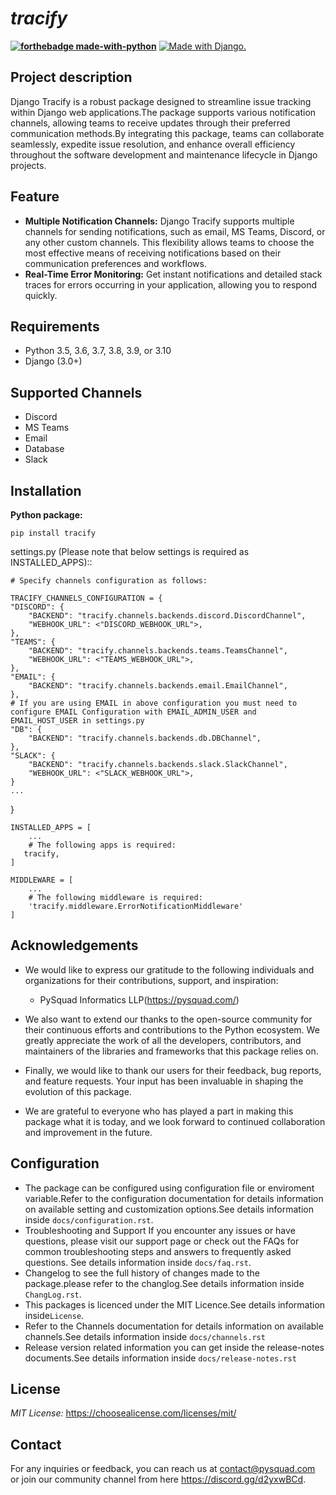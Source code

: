 
<h1><i> tracify </i></h1>

**[![forthebadge made-with-python](http://ForTheBadge.com/images/badges/made-with-python.svg)](https://www.python.org/)**
<a href="http://www.djangoproject.com/"><img src="https://www.djangoproject.com/m/img/badges/djangomade124x25.gif" border="0" alt="Made with Django." title="Made with Django." /></a>

## Project description
Django Tracify is a robust package designed to streamline issue tracking within Django web applications.The package supports various notification channels, allowing teams to receive updates through their preferred communication methods.By integrating this package, teams can collaborate seamlessly, expedite issue resolution, and enhance overall efficiency throughout the software development and maintenance lifecycle in Django projects.
## Feature

* **Multiple Notification Channels:**
Django Tracify supports multiple channels for sending notifications, such as email, MS Teams, Discord, or any other custom channels. This flexibility allows teams to choose the most effective means of receiving notifications based on their communication preferences and workflows.
* **Real-Time Error Monitoring:**
Get instant notifications and detailed stack traces for errors occurring in your application, allowing you to respond quickly.

## Requirements
- Python 3.5, 3.6, 3.7, 3.8, 3.9, or 3.10
- Django (3.0+)
## Supported Channels
- Discord
- MS Teams
- Email
- Database
- Slack

## Installation 

**Python package:**

    pip install tracify

settings.py (Please note that below settings is required as INSTALLED_APPS)::

    # Specify channels configuration as follows:

    TRACIFY_CHANNELS_CONFIGURATION = {
    "DISCORD": {
        "BACKEND": "tracify.channels.backends.discord.DiscordChannel",
        "WEBHOOK_URL": <"DISCORD_WEBHOOK_URL">,
    },
    "TEAMS": {
        "BACKEND": "tracify.channels.backends.teams.TeamsChannel",
        "WEBHOOK_URL": <"TEAMS_WEBHOOK_URL">,
    },
    "EMAIL": {
        "BACKEND": "tracify.channels.backends.email.EmailChannel",
    },
    # If you are using EMAIL in above configuration you must need to configure EMAIL Configuration with EMAIL_ADMIN_USER and EMAIL_HOST_USER in settings.py
    "DB": {
        "BACKEND": "tracify.channels.backends.db.DBChannel",
    },
    "SLACK": {
        "BACKEND": "tracify.channels.backends.slack.SlackChannel",
        "WEBHOOK_URL": <"SLACK_WEBHOOK_URL">,
    }
    ...
}

    INSTALLED_APPS = [
        ...
        # The following apps is required:
       tracify,
    ]

    MIDDLEWARE = [
        ...
        # The following middleware is required:
        'tracify.middleware.ErrorNotificationMiddleware'
    ]
## Acknowledgements
 - We would like to express our gratitude to the following individuals and organizations for their contributions, support, and inspiration:
   - PySquad Informatics LLP(https://pysquad.com/)

 - We also want to extend our thanks to the open-source community for their continuous efforts and contributions to the Python ecosystem. We greatly appreciate the work of all the developers, contributors, and maintainers of the libraries and frameworks that this package relies on.
 - Finally, we would like to thank our users for their feedback, bug reports, and feature requests. Your input has been invaluable in shaping the evolution of this package.
 - We are grateful to everyone who has played a part in making this package what it is today, and we look forward to continued collaboration and improvement in the future.

## Configuration
-  The package can be configured using configuration file or enviroment variable.Refer to the configuration documentation for details information on available setting and customization options.See details information inside `docs/configuration.rst`.
-  Troubleshooting and Support If you encounter any issues or have questions, please visit our support page or check out the FAQs for common troubleshooting steps and answers to frequently asked questions. See details information inside `docs/faq.rst`.
-  Changelog to see the full history of changes made to the package.please refer to the changlog.See details information inside `ChangLog.rst`.
-  This packages is licenced under the MIT Licence.See details information inside`License`.
-  Refer to the Channels documentation for details information on available channels.See details information inside `docs/channels.rst`
-  Release version related information you can get inside the release-notes documents.See details information inside `docs/release-notes.rst`

## License
*MIT License:* <https://choosealicense.com/licenses/mit/>

## Contact
For any inquiries or feedback, you can reach us at contact@pysquad.com or join our community channel from here https://discord.gg/d2yxwBCd.
